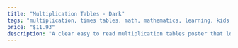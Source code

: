 ```yaml
---
title: "Multiplication Tables - Dark"
tags: "multiplication, times tables, math, mathematics, learning, kids, dark theme"
price: "$11.93"
description: "A clear easy to read multiplication tables poster that looks nice! This poster comes in a dark theme"
---
```

